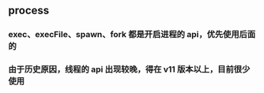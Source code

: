 ## process

### exec、execFile、spawn、fork 都是开启进程的 api，优先使用后面的

### 由于历史原因，线程的 api 出现较晚，得在 v11 版本以上，目前很少使用